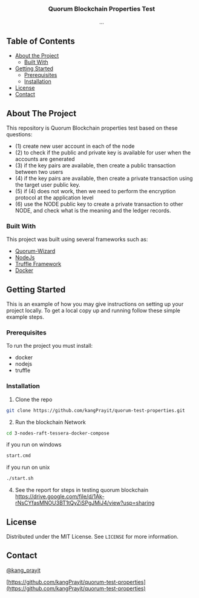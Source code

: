 <!-- PROJECT LOGO -->
<br />
<p align="center">

  <h3 align="center">Quorum Blockchain Properties Test</h3>

  <p align="center">
    ...
  </p>
</p>

<!-- TABLE OF CONTENTS -->

## Table of Contents

- [About the Project](#about-the-project)
  - [Built With](#built-with)
- [Getting Started](#getting-started)
  - [Prerequisites](#prerequisites)
  - [Installation](#installation)
- [License](#license)
- [Contact](#contact)

<!-- ABOUT THE PROJECT -->

## About The Project

This repository is Quorum Blockchain properties test based on these questions:

- (1) create new user account in each of the node
- (2) to check if the public and private key is available for user when the accounts are generated
- (3) if the key pairs are available, then create a public transaction between two users
- (4) if the key pairs are available, then create a private transaction using the target user public key.
- (5) if (4) does not work, then we need to perform the encryption protocol at the application level
- (6) use the NODE public key to create a private transaction to other NODE, and check what is the meaning and the ledger records.

### Built With

This project was built using several frameworks such as:

- [Quorum-Wizard](https://github.com/ConsenSys/quorum-wizard)
- [NodeJs](https://nodejs.org)
- [Truffle Framework](https://www.trufflesuite.com/truffle)
- [Docker](https://www.docker.com/)

<!-- GETTING STARTED -->

## Getting Started

This is an example of how you may give instructions on setting up your project locally.
To get a local copy up and running follow these simple example steps.

### Prerequisites

To run the project you must install:

- docker
- nodejs
- truffle

### Installation

1. Clone the repo

```sh
git clone https://github.com/kangPrayit/quorum-test-properties.git
```

2. Run the blockchain Network

```sh
cd 3-nodes-raft-tessera-docker-compose
```

if you run on windows

```sh
start.cmd
```

if you run on unix

```sh
./start.sh
```

4. See the report for steps in testing quorum blockchain https://drive.google.com/file/d/1Ak-rNsCYfasMNOU3BT1tQyZiSPgJMiJ4/view?usp=sharing

<!-- LICENSE -->

## License

Distributed under the MIT License. See `LICENSE` for more information.

<!-- CONTACT -->

## Contact

[@kang_prayit](https://twitter.com/kang_prayit)

[https://github.com/kangPrayit/quorum-test-properties](https://github.com/kangPrayit/quorum-test-properties)
